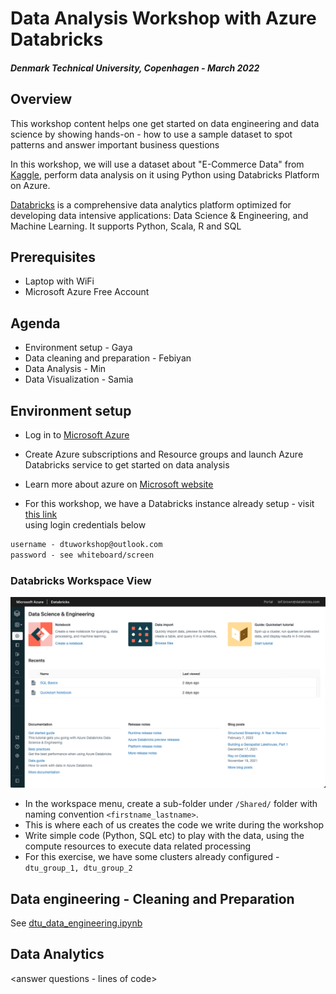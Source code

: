 # Data Analysis Workshop with Azure Databricks
##### Denmark Technical University, Copenhagen - March 2022
## Overview

This workshop content helps one get started on data engineering and data science by showing hands-on - how to use a sample dataset 
to spot patterns and answer important business questions

In this workshop, we will use a dataset about "E-Commerce Data" from [Kaggle](https://www.kaggle.com/benroshan/ecommerce-data), perform data analysis on it using Python 
using Databricks Platform on Azure.


[Databricks](https://databricks.com/) is a comprehensive data analytics platform optimized for developing data intensive applications: 
Data Science & Engineering, and Machine Learning.  It supports Python, Scala, R and SQL 



## Prerequisites
- Laptop with WiFi
- Microsoft Azure Free Account 

## Agenda
- Environment setup - Gaya
- Data cleaning and preparation - Febiyan
- Data Analysis - Min
- Data Visualization - Samia

## Environment setup
- Log in to [Microsoft Azure](https://portal.azure.com)
- Create Azure subscriptions and Resource groups and launch Azure Databricks service to get started on data analysis
- Learn more about azure on [Microsoft website](https://docs.microsoft.com/en-us/learn/modules/intro-to-azure-fundamentals/)
 
- For this workshop, we have a Databricks instance already setup - visit [this link](https://adb-6133228101285352.12.azuredatabricks.net/?o=6133228101285352#)  
 using login credentials below


``` md
username - dtuworkshop@outlook.com
password - see whiteboard/screen
```
   
### Databricks Workspace View

![Databricks Workspace](images/databricks.png)  
                
- In the workspace menu, create a sub-folder under `/Shared/` folder with naming convention `<firstname_lastname>`. 
- This is where each of us creates the code we write during the workshop
- Write simple code (Python, SQL etc) to play with the data, using the compute resources to execute data related processing
- For this exercise,  we have some clusters already configured  - 
``` dtu_group_1, dtu_group_2```

## Data engineering - Cleaning and Preparation

See [dtu_data_engineering.ipynb](dtu_data_engineering.ipynb)

## Data Analytics 
<answer questions - lines of code> 


